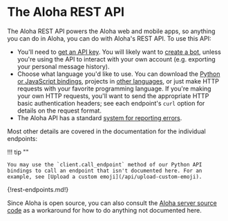 # The Aloha REST API

The Aloha REST API powers the Aloha web and mobile apps, so anything
you can do in Aloha, you can do with Aloha's REST API.  To use this API:

* You'll need to [get an API key](/api/api-keys).  You will likely
  want to [create a bot](/help/add-a-bot-or-integration), unless you're
  using the API to interact with
  your own account (e.g. exporting your personal message history).
* Choose what language you'd like to use.  You can download the
  [Python or JavaScript bindings](/api/installation-instructions), projects in
  [other languages](/api/client-libraries), or
  just make HTTP requests with your favorite programming language.  If
  you're making your own HTTP requests, you'll want to send the
  appropriate HTTP basic authentication headers; see each endpoint's
  `curl` option for details on the request format.
* The Aloha API has a standard
  [system for reporting errors](/api/rest-error-handling).

Most other details are covered in the documentation for the individual
endpoints:

!!! tip ""

    You may use the `client.call_endpoint` method of our Python API
    bindings to call an endpoint that isn't documented here. For an
    example, see [Upload a custom emoji](/api/upload-custom-emoji).

{!rest-endpoints.md!}

Since Aloha is open source, you can also consult the
[Aloha server source code](https://github.com/zulip/zulip/) as a
workaround for how to do anything not documented here.
